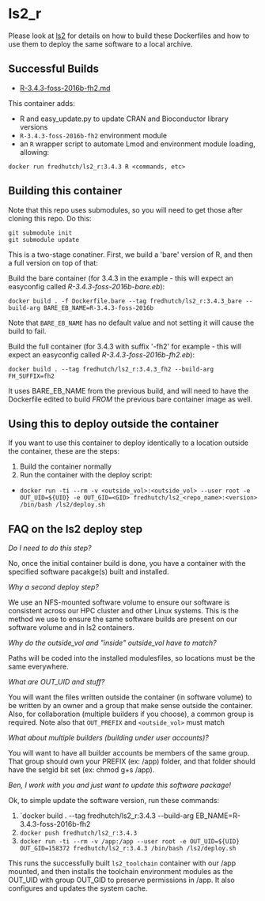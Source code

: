 # ls2_r

Please look at [ls2](https://github.com/FredHutch/ls2) for details on how to build these Dockerfiles and how to use them to deploy the same software to a local archive.

## Successful Builds

* [R-3.4.3-foss-2016b-fh2.md](R-3.4.3-foss-2016b-fh2)

This container adds:

* R and easy_update.py to update CRAN and Bioconductor library versions
* `R-3.4.3-foss-2016b-fh2` environment module
* an `R` wrapper script to automate Lmod and environment module loading, allowing:
```
docker run fredhutch/ls2_r:3.4.3 R <commands, etc>
```

## Building this container

Note that this repo uses submodules, so you will need to get those after cloning this repo. Do this:

```
git submodule init
git submodule update
```

This is a two-stage conatiner. First, we build a 'bare' version of R, and then a full version on top of that:

Build the bare container (for 3.4.3 in the example - this will expect an easyconfig called _R-3.4.3-foss-2016b-bare.eb_):

`docker build . -f Dockerfile.bare --tag fredhutch/ls2_r:3.4.3_bare --build-arg BARE_EB_NAME=R-3.4.3-foss-2016b`

Note that `BARE_EB_NAME` has no default value and not setting it will cause the build to fail.

Build the full container (for 3.4.3  with suffix '-fh2' for example - this will expect an easyconfig called _R-3.4.3-foss-2016b-fh2.eb_):

`docker build . --tag fredhutch/ls2_r:3.4.3_fh2 --build-arg FH_SUFFIX=fh2`

It uses BARE_EB_NAME from the previous build, and will need to have the Dockerfile edited to build _FROM_ the previous bare container image as well.

## Using this to deploy outside the container

If you want to use this container to deploy identically to a location outside the container, these are the steps:

1. Build the container normally
1. Run the container with the deploy script:
 * `docker run -ti --rm -v <outside_vol>:<outside_vol> --user root -e OUT_UID=${UID} -e OUT_GID=<GID> fredhutch/ls2_<repo_name>:<version> /bin/bash /ls2/deploy.sh`

## FAQ on the ls2 deploy step

*Do I need to do this step?*

No, once the initial container build is done, you have a container with the specified software pacakge(s) built and installed.

*Why a second deploy step?*

We use an NFS-mounted software volume to ensure our software is consistent across our HPC cluster and other Linux systems. This is the method we use to ensure the same software builds are present on our software volume and in ls2 containers.

*Why do the outside_vol and "inside" outside_vol have to match?*

Paths will be coded into the installed modulesfiles, so locations must be the same everywhere.

*What are OUT_UID and stuff?*

You will want the files written outside the container (in software volume) to be written by an owner and a group that make sense outside the container. Also, for collaboration (multiple builders if you choose), a common group is required. Note also that `OUT_PREFIX` and `<outside_vol>` must match

*What about multiple builders (building under user accounts)?*

You will want to have all builder accounts be members of the same group. That group should own your PREFIX (ex: /app) folder, and that folder should have the setgid bit set (ex: chmod g+s /app). 

*Ben, I work with you and just want to update this software package!*

Ok, to simple update the software version, run these commands:

1. `docker build . --tag fredhutch/ls2_r:3.4.3 --build-arg EB_NAME=R-3.4.3-foss-2016b-fh2
1. `docker push fredhutch/ls2_r:3.4.3`
1. `docker run -ti --rm -v /app:/app --user root -e OUT_UID=${UID} OUT_GID=158372 fredhutch/ls2_r:3.4.3 /bin/bash /ls2/deploy.sh`

This runs the successfully built `ls2_toolchain` container with our /app mounted, and then installs the toolchain environment modules as the OUT_UID with group OUT_GID to preserve permissions in /app. It also configures and updates the system cache.
